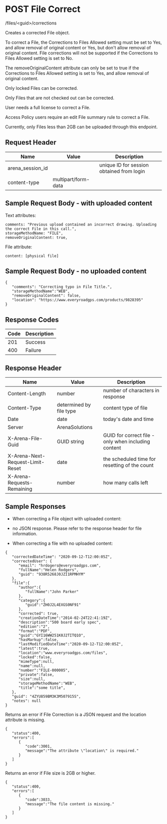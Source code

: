 # POST File Correct
/files/&lt;guid&gt;/corrections

Creates a corrected File object.

To correct a File, the Corrections to Files Allowed setting must be set to Yes, and allow removal of original content or Yes, but don't allow removal of original content. File corrections will not be supported if the Corrections to Files Allowed setting is set to No.

The removeOriginalContent attribute can only be set to true if the Corrections to Files Allowed setting is set to Yes, and allow removal of original content. 

Only locked Files can be corrected.

Only Files that are not checked out can be corrected.

User needs a full license to correct a File.

Access Policy users require an edit File summary rule to correct a File.

Currently, only Files less than 2GB can be uploaded through this endpoint.

## Request Header

| Name<br> | Value<br> | Description<br> |
|  --- |  --- |  --- | 
| arena_session_id<br> |   | unique ID for session obtained from login<br> |
| content-type<br> | multipart/form-data<br> |   |

## Sample Request Body - with uploaded content
Text attributes:

```
comments: "Previous upload contained an incorrect drawing. Uploading the correct File in this call.",
storageMethodName: "FILE",
removeOriginalContent: true,
```
File attribute:

```
content: [physical file]
```
## Sample Request Body - no uploaded content


```
{  
   "comments": "Correcting typo in File Title.",
   "storageMethodName":"WEB",
   "removeOriginalContent": false,
   "location": "https://www.everyroadgps.com/products/9828395"
}
```
## Response Codes

| Code<br> | Description<br> |
|  --- |  --- | 
| 201<br> | Success<br> |
| 400<br> | Failure<br> |

## Response Header

| Name<br> | Value<br> | Description<br> |
|  --- |  --- |  --- | 
| Content-Length<br> | number<br> | number of characters in response<br> |
| Content-Type<br> | determined by file type<br> | content type of file<br> |
| Date<br> | date<br> | today's date and time<br> |
| Server<br> | ArenaSolutions<br> |   |
| X-Arena-File-Guid<br> | GUID string<br> | GUID for correct file - only when including content<br> |
| X-Arena-Next-Request-Limit-Reset<br> | date<br> | the scheduled time for resetting of the count<br> |
| X-Arena-Requests-Remaining<br> | number<br> | how many calls left<br> |

## Sample Responses
* When correcting a File object with uploaded content:

* no JSON response. Please refer to the response header for file information.

* When correcting a file with no uploaded content:

```
{  
   "correctedDateTime": "2020-09-12-T12:00:05Z",
   "correctedUser": {
      "email": "hrdogers@everyroadgps.com",
      "fullName":"Helen Rodgers",
      "guid": "938R5268J0JZI1RPMHYM"  
   },
   "file":{
      "author":{  
         "fullName":"John Parker"
      },
      "category":{  
         "guid":"ZH0J2L4EXGS0NF91"
      },
      "corrected": true,   
      "creationDateTime":"2014-02-24T22:41:19Z",
      "description":"500 board early spec",
      "edition":"2",
      "format":"PDF",
      "guid":"GYI16WW251K0J2TITQ1O",
      "hasMarkup":false,
      "lastModifiedDateTime":"2020-09-12-T12:00:05Z",
      "latest":true,
      "location":"www.everyroadgps.com/files",
      "locked":false,
      "mimeType":null,
      "name":null,
      "number":"FILE-000005",
      "private":false,
      "size":null,
      "storageMethodName":"WEB",
      "title":"some title",
   },   
   "guid": "4ZYU859BM3K3M507915S",
   "notes": null
}

```
Returns an error  if  File Correction is a JSON request and the location  attribute is missing.

```
{  
   "status":400,
   "errors":[  
      {  
         "code":3001,
         "message":"The attribute \"location\" is required."
      }
   ]
}
```
Returns an error if File size is 2GB or higher.

```
{  
   "status":400,
   "errors":[  
      {  
         "code":3033,
         "message":"The file content is missing."
      }
   ]
}
```
